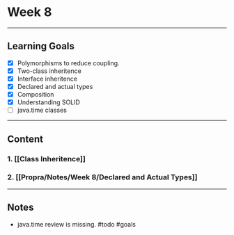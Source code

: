 # Week 8
---
## Learning Goals
- [x] Polymorphisms to reduce coupling.
- [x] Two-class inheritence
- [x] Interface inheritence
- [x] Declared and actual types
- [x] Composition
- [x] Understanding SOLID
- [ ] java.time classes
---
## Content
### 1. [[Class Inheritence]]
### 2. [[Propra/Notes/Week 8/Declared and Actual Types]]
---
## Notes
- java.time review is missing. #todo 
#goals